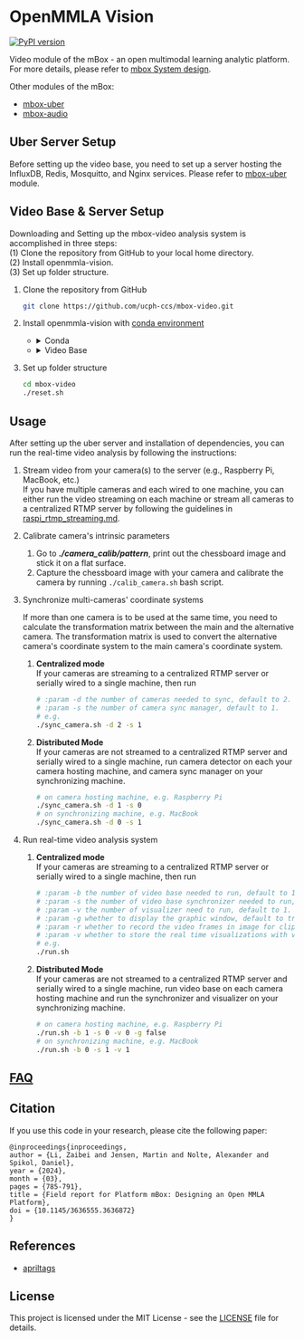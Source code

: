# OpenMMLA Vision

[![PyPI version](https://img.shields.io/pypi/v/openmmla-vision.svg)](https://pypi.org/project/openmmla-vision/)

Video module of the mBox - an open multimodal learning analytic platform.
For more details, please refer
to [mbox System design](https://github.com/ucph-ccs/mbox-uber/blob/main/docs/mbox_system.md).

Other modules of the mBox:

- [mbox-uber](https://github.com/ucph-ccs/mbox-uber)
- [mbox-audio](https://github.com/ucph-ccs/mbox-audio)

## Uber Server Setup

Before setting up the video base, you need to set up a server hosting the InfluxDB, Redis, Mosquitto, and Nginx
services.
Please refer to [mbox-uber](https://github.com/ucph-ccs/mbox-uber/blob/main/README.md) module.

## Video Base & Server Setup

Downloading and Setting up the mbox-video analysis system is accomplished in three steps:  
(1) Clone the repository from GitHub to your local home directory.  
(2) Install openmmla-vision.  
(3) Set up folder structure.

1. Clone the repository from GitHub
   ```sh
   git clone https://github.com/ucph-ccs/mbox-video.git
   ```

2. Install openmmla-vision with [conda environment](https://docs.anaconda.com/free/miniconda/index.html)
    - <details>
      <summary> Conda </summary>

        ```sh
        # For Raspberry Pi
        wget "https://github.com/conda-forge/miniforge/releases/latest/download/Miniforge3-$(uname)-$(uname -m).sh"
        bash Miniforge3-$(uname)-$(uname -m).sh
        
        # For Mac and Linux
        wget "https://repo.anaconda.com/miniconda/Miniconda3-latest-$(uname)-$(uname -m).sh"
        bash Miniconda3-latest-$(uname)-$(uname -m).sh
        ```
      </details>

    - <details>
      <summary> Video Base </summary>

        ```sh
        conda create -c conda-forge -n video-base python=3.10.12 -y
        conda activate video-base
        
        # install openmmla-vision 
        pip install openmmla-vision
      
        # install openmmla-vision in devlopment mode
        pip install -e .
        ```
      </details>

3. Set up folder structure
    ```sh
    cd mbox-video
    ./reset.sh
    ```
    
## Usage

After setting up the uber server and installation of dependencies, you can run the real-time video analysis by
following the instructions:

1. Stream video from your camera(s) to the server (e.g., Raspberry Pi, MacBook, etc.)  
   If you have multiple cameras and each wired to one machine, you can either run the video streaming on each machine or
   stream all cameras to a centralized RTMP server by following the guidelines
   in [raspi_rtmp_streaming.md](./docs/raspi_rtmp_streaming.md).

2. Calibrate camera's intrinsic parameters
    1. Go to ***./camera_calib/pattern***, print out the chessboard image and stick it on a flat surface.
    2. Capture the chessboard image with your camera and calibrate the camera by running `./calib_camera.sh` bash
       script.

3. Synchronize multi-cameras' coordinate systems

   If more than one camera is to be used at the same time, you need to calculate the transformation matrix between the
   main and the alternative camera. The transformation matrix is used to convert the alternative camera's coordinate
   system to the main camera's coordinate system.

    1. **Centralized mode**  
       If your cameras are streaming to a centralized RTMP server or serially wired to a single machine, then run
       ```sh
       # :param -d the number of cameras needed to sync, default to 2. 
       # :param -s the number of camera sync manager, default to 1.
       # e.g.
       ./sync_camera.sh -d 2 -s 1
       ```
    2. **Distributed Mode**  
       If your cameras are not streamed to a centralized RTMP server and serially wired to a single machine, run camera
       detector on each your camera hosting machine, and camera sync manager on your synchronizing machine.
       ```sh
       # on camera hosting machine, e.g. Raspberry Pi
       ./sync_camera.sh -d 1 -s 0
       # on synchronizing machine, e.g. MacBook
       ./sync_camera.sh -d 0 -s 1
       ```

4. Run real-time video analysis system
    1. **Centralized mode**  
       If your cameras are streaming to a centralized RTMP server or serially wired to a single machine, then run
       ```sh
       # :param -b the number of video base needed to run, default to 1. 
       # :param -s the number of video base synchronizer needed to run, default to 1. 
       # :param -v the number of visualizer need to run, default to 1. 
       # :param -g whether to display the graphic window, default to true. 
       # :param -r whether to record the video frames in image for clip baking, default to false.
       # :param -v whether to store the real time visualizations with visualizer, default to false.
       # e.g.
       ./run.sh
       ```
    2. **Distributed Mode**  
       If your cameras are not streamed to a centralized RTMP server and serially wired to a single machine, run video
       base on each camera hosting machine and run the synchronizer and visualizer on your synchronizing machine.
       ```sh
       # on camera hosting machine, e.g. Raspberry Pi
       ./run.sh -b 1 -s 0 -v 0 -g false
       # on synchronizing machine, e.g. MacBook
       ./run.sh -b 0 -s 1 -v 1
       ```

## [FAQ](https://github.com/ucph-ccs/mbox-uber/blob/main/docs/FAQ.md)

## Citation

If you use this code in your research, please cite the following paper:

```
@inproceedings{inproceedings,
author = {Li, Zaibei and Jensen, Martin and Nolte, Alexander and Spikol, Daniel},
year = {2024},
month = {03},
pages = {785-791},
title = {Field report for Platform mBox: Designing an Open MMLA Platform},
doi = {10.1145/3636555.3636872}
}
```

## References

- [apriltags](https://github.com/pupil-labs/apriltags)

## License

This project is licensed under the MIT License - see the [LICENSE](LICENSE) file for details. 


